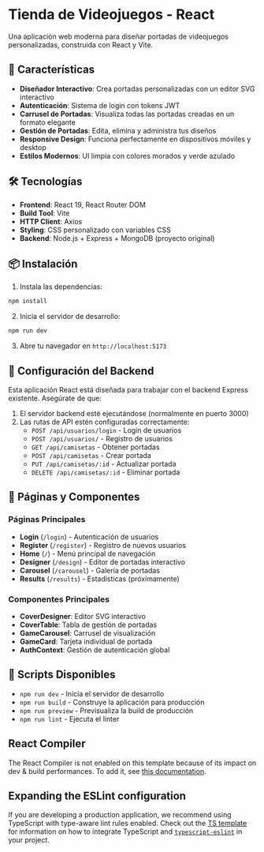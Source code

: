# Tienda de Videojuegos - React

Una aplicación web moderna para diseñar portadas de videojuegos personalizadas, construida con React y Vite.

## 🚀 Características

- **Diseñador Interactivo**: Crea portadas personalizadas con un editor SVG interactivo
- **Autenticación**: Sistema de login con tokens JWT
- **Carrusel de Portadas**: Visualiza todas las portadas creadas en un formato elegante
- **Gestión de Portadas**: Edita, elimina y administra tus diseños
- **Responsive Design**: Funciona perfectamente en dispositivos móviles y desktop
- **Estilos Modernos**: UI limpia con colores morados y verde azulado

## 🛠️ Tecnologías

- **Frontend**: React 19, React Router DOM
- **Build Tool**: Vite
- **HTTP Client**: Axios
- **Styling**: CSS personalizado con variables CSS
- **Backend**: Node.js + Express + MongoDB (proyecto original)

## 📦 Instalación

1. Instala las dependencias:
```bash
npm install
```

2. Inicia el servidor de desarrollo:
```bash
npm run dev
```

3. Abre tu navegador en `http://localhost:5173`

## 🔧 Configuración del Backend

Esta aplicación React está diseñada para trabajar con el backend Express existente. Asegúrate de que:

1. El servidor backend esté ejecutándose (normalmente en puerto 3000)
2. Las rutas de API estén configuradas correctamente:
   - `POST /api/usuarios/login` - Login de usuarios
   - `POST /api/usuarios/` - Registro de usuarios
   - `GET /api/camisetas` - Obtener portadas
   - `POST /api/camisetas` - Crear portada
   - `PUT /api/camisetas/:id` - Actualizar portada
   - `DELETE /api/camisetas/:id` - Eliminar portada

## 📱 Páginas y Componentes

### Páginas Principales
- **Login** (`/login`) - Autenticación de usuarios
- **Register** (`/register`) - Registro de nuevos usuarios
- **Home** (`/`) - Menú principal de navegación
- **Designer** (`/design`) - Editor de portadas interactivo
- **Carousel** (`/carousel`) - Galería de portadas
- **Results** (`/results`) - Estadísticas (próximamente)

### Componentes Principales
- **CoverDesigner**: Editor SVG interactivo
- **CoverTable**: Tabla de gestión de portadas
- **GameCarousel**: Carrusel de visualización
- **GameCard**: Tarjeta individual de portada
- **AuthContext**: Gestión de autenticación global

## 🚀 Scripts Disponibles

- `npm run dev` - Inicia el servidor de desarrollo
- `npm run build` - Construye la aplicación para producción
- `npm run preview` - Previsualiza la build de producción
- `npm run lint` - Ejecuta el linter

## React Compiler

The React Compiler is not enabled on this template because of its impact on dev & build performances. To add it, see [this documentation](https://react.dev/learn/react-compiler/installation).

## Expanding the ESLint configuration

If you are developing a production application, we recommend using TypeScript with type-aware lint rules enabled. Check out the [TS template](https://github.com/vitejs/vite/tree/main/packages/create-vite/template-react-ts) for information on how to integrate TypeScript and [`typescript-eslint`](https://typescript-eslint.io) in your project.
